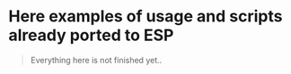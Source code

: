 # Here examples of usage and scripts already ported to ESP

> Everything here is not finished yet..
